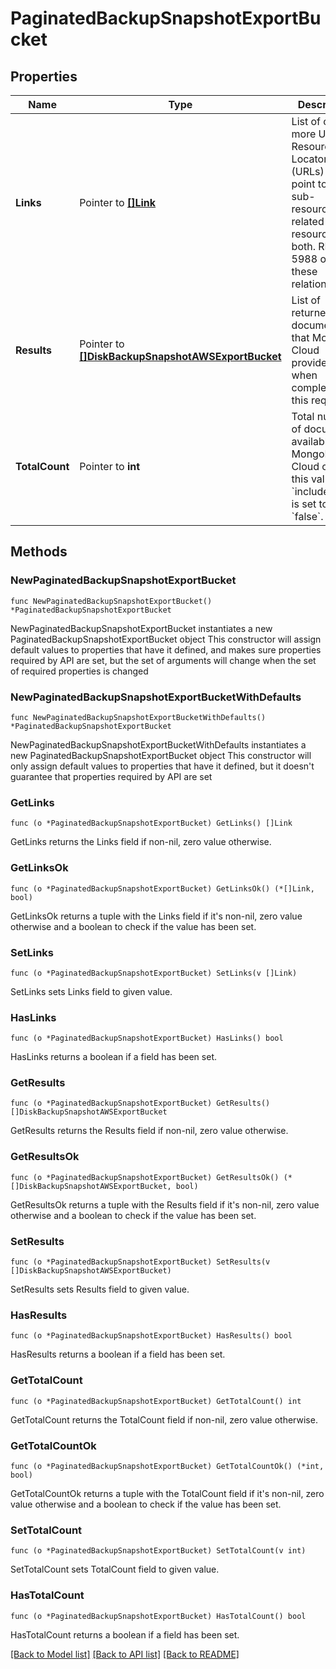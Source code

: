 # PaginatedBackupSnapshotExportBucket

## Properties

Name | Type | Description | Notes
------------ | ------------- | ------------- | -------------
**Links** | Pointer to [**[]Link**](Link.md) | List of one or more Uniform Resource Locators (URLs) that point to API sub-resources, related API resources, or both. RFC 5988 outlines these relationships. | [optional] [readonly] 
**Results** | Pointer to [**[]DiskBackupSnapshotAWSExportBucket**](DiskBackupSnapshotAWSExportBucket.md) | List of returned documents that MongoDB Cloud providers when completing this request. | [optional] [readonly] 
**TotalCount** | Pointer to **int** | Total number of documents available. MongoDB Cloud omits this value if &#x60;includeCount&#x60; is set to &#x60;false&#x60;. | [optional] [readonly] 

## Methods

### NewPaginatedBackupSnapshotExportBucket

`func NewPaginatedBackupSnapshotExportBucket() *PaginatedBackupSnapshotExportBucket`

NewPaginatedBackupSnapshotExportBucket instantiates a new PaginatedBackupSnapshotExportBucket object
This constructor will assign default values to properties that have it defined,
and makes sure properties required by API are set, but the set of arguments
will change when the set of required properties is changed

### NewPaginatedBackupSnapshotExportBucketWithDefaults

`func NewPaginatedBackupSnapshotExportBucketWithDefaults() *PaginatedBackupSnapshotExportBucket`

NewPaginatedBackupSnapshotExportBucketWithDefaults instantiates a new PaginatedBackupSnapshotExportBucket object
This constructor will only assign default values to properties that have it defined,
but it doesn't guarantee that properties required by API are set

### GetLinks

`func (o *PaginatedBackupSnapshotExportBucket) GetLinks() []Link`

GetLinks returns the Links field if non-nil, zero value otherwise.

### GetLinksOk

`func (o *PaginatedBackupSnapshotExportBucket) GetLinksOk() (*[]Link, bool)`

GetLinksOk returns a tuple with the Links field if it's non-nil, zero value otherwise
and a boolean to check if the value has been set.

### SetLinks

`func (o *PaginatedBackupSnapshotExportBucket) SetLinks(v []Link)`

SetLinks sets Links field to given value.

### HasLinks

`func (o *PaginatedBackupSnapshotExportBucket) HasLinks() bool`

HasLinks returns a boolean if a field has been set.
### GetResults

`func (o *PaginatedBackupSnapshotExportBucket) GetResults() []DiskBackupSnapshotAWSExportBucket`

GetResults returns the Results field if non-nil, zero value otherwise.

### GetResultsOk

`func (o *PaginatedBackupSnapshotExportBucket) GetResultsOk() (*[]DiskBackupSnapshotAWSExportBucket, bool)`

GetResultsOk returns a tuple with the Results field if it's non-nil, zero value otherwise
and a boolean to check if the value has been set.

### SetResults

`func (o *PaginatedBackupSnapshotExportBucket) SetResults(v []DiskBackupSnapshotAWSExportBucket)`

SetResults sets Results field to given value.

### HasResults

`func (o *PaginatedBackupSnapshotExportBucket) HasResults() bool`

HasResults returns a boolean if a field has been set.
### GetTotalCount

`func (o *PaginatedBackupSnapshotExportBucket) GetTotalCount() int`

GetTotalCount returns the TotalCount field if non-nil, zero value otherwise.

### GetTotalCountOk

`func (o *PaginatedBackupSnapshotExportBucket) GetTotalCountOk() (*int, bool)`

GetTotalCountOk returns a tuple with the TotalCount field if it's non-nil, zero value otherwise
and a boolean to check if the value has been set.

### SetTotalCount

`func (o *PaginatedBackupSnapshotExportBucket) SetTotalCount(v int)`

SetTotalCount sets TotalCount field to given value.

### HasTotalCount

`func (o *PaginatedBackupSnapshotExportBucket) HasTotalCount() bool`

HasTotalCount returns a boolean if a field has been set.

[[Back to Model list]](../README.md#documentation-for-models) [[Back to API list]](../README.md#documentation-for-api-endpoints) [[Back to README]](../README.md)


